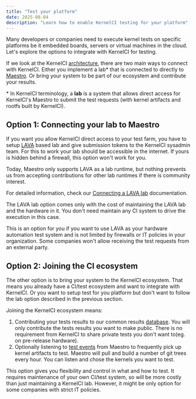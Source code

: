 ```yaml
---
title: "Test your platform"
date: 2025-08-04
description: "Learn how to enable KernelCI testing for your platform"
---
```


Many developers or companies need to execute kernel tests on specific platforms be it embedded boards, servers or virtual machines in the cloud. Let's explore the options to integrate with KernelCI for testing.

If we look at the KernelCI [architecture](../../architecture), there are two main ways to connect with KernelCI.
Either you implement a lab* that is connected to directly to [Maestro](../../maestro). Or bring your system to be part of our ecosystem and contribute your results.

\* In KernelCI terminology, a **lab** is a system that allows direct access for KernelCI's Maestro to submit the test requests (with kernel artifacts and rootfs built by KernelCI).

## Option 1: Connecting your lab to Maestro

If you want you allow KernelCI direct access to your test farm, you have to setup [LAVA](https://www.lavasoftware.org/) based lab and give submission tokens to the KernelCI sysadmin team. For this to work your lab should be accessible in the internet. If yours is hidden behind a firewall, this option won't work for you.

Today, Maestro only supports LAVA as a lab runtime, but nothing prevents us from accepting contributions for other lab runtimes if there is community interest.

For detailed information, check our [Connecting a LAVA lab](../../maestro/pipeline/connecting-lab) documentation.

The LAVA lab option comes only with the cost of maintaining the LAVA lab and the hardware in it. You don't need maintain any CI system to drive the execution in this case.

This is an option for you if you want to use LAVA as your hardware automation test system and is not limited by firewalls or IT policies in your organization. Some companies won't allow receiving the test requests from an external party.

## Option 2: Joining the CI ecosystem

The other option is to bring your system to the KernelCI ecosystem. That means you already have a CI/test ecosystem and want to integrate with KernelCI. Or you want to setup test for you platform but don't want to follow the lab option described in the previous section.

Joining the KernelCI ecosystem means:

1. Contributing your tests results to our common results [database](kcidb). You will only contribute the tests results you want to make public. There is no requirement from KernelCI to share private tests you don't want to(eg. on pre-release hardware).
2. Optionally listening to [test events](https://github.com/kernelci/kernelci-pipeline/blob/main/tools/example_api_events.py) from Maestro to frequently pick up kernel artifacts to test. Maestro will pull and build a number of git trees every hour. You can listen and chose the kernels you want to test.

This option gives you flexibility and control in what and how to test. It requires maintenance of your own CI/test system, so will be more costly than just maintaining a KernelCI lab. However, it might be only option for some companies with strict IT policies.
